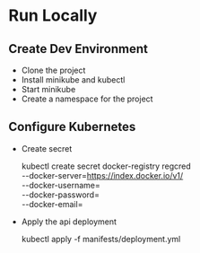 # Run Locally

## Create Dev Environment

* Clone the project
* Install minikube and kubectl
* Start minikube
* Create a namespace for the project

## Configure Kubernetes

* Create secret


    kubectl create secret docker-registry regcred \
        --docker-server=https://index.docker.io/v1/ \
        --docker-username=<username> \
        --docker-password=<password> \
        --docker-email=<email>

* Apply the api deployment


    kubectl apply -f manifests/deployment.yml